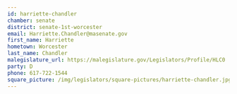 ```yaml
---
id: harriette-chandler
chamber: senate
district: senate-1st-worcester
email: Harriette.Chandler@masenate.gov
first_name: Harriette
hometown: Worcester
last_name: Chandler
malegislature_url: https://malegislature.gov/Legislators/Profile/HLC0
party: D
phone: 617-722-1544
square_picture: /img/legislators/square-pictures/harriette-chandler.jpg
---
```

